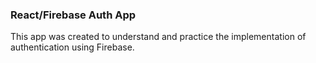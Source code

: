 ### React/Firebase Auth App

This app was created to understand and practice the implementation of authentication using Firebase.

